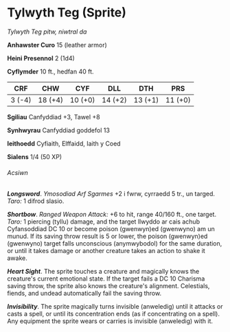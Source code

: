 # Tylwyth Teg (Sprite)

*Tylwyth Teg pitw, niwtral da*

**Anhawster Curo** 15 (leather armor)

**Heini Presennol** 2 (1d4)

**Cyflymder** 10 ft., hedfan 40 ft.

| CRF    | CHW     | CYF     | DLL     | DTH     | PRS     |
|--------|---------|---------|---------|---------|---------|
| 3 (-4) | 18 (+4) | 10 (+0) | 14 (+2) | 13 (+1) | 11 (+0) |

**Sgiliau** Canfyddiad +3, Tawel +8

**Synhwyrau** Canfyddiad goddefol 13

**Ieithoedd** Cyfiaith, Elffaidd, Iaith y Coed

**Sialens** 1/4 (50 XP)

###### Acsiwn

***Longsword***. *Ymosodiad Arf Sgarmes* +2 i fwrw, cyrraedd 5 tr., un targed. *Taro:* 1 difrod slasio.

***Shortbow***. *Ranged Weapon Attack:* +6 to hit, range 40/160 ft., one target. *Taro:* 1 piercing (tyllu) damage, and the target llwyddo ar cais achub Cyfansoddiad DC 10 or become poison (gwenwyn)ed (gwenwyno) am un munud. If its saving throw result is 5 or lower, the poison (gwenwyn)ed (gwenwyno) target falls unconscious (anymwybodol) for the same duration, or until it takes damage or another creature takes an action to shake it awake.

***Heart Sight***. The sprite touches a creature and magically knows the creature's current emotional state. If the target fails a DC 10 Charisma saving throw, the sprite also knows the creature's alignment. Celestials, fiends, and undead automatically fail the saving throw.

***Invisibility***. The sprite magically turns invisible (anweledig) until it attacks or casts a spell, or until its concentration ends (as if concentrating on a spell). Any equipment the sprite wears or carries is invisible (anweledig) with it.